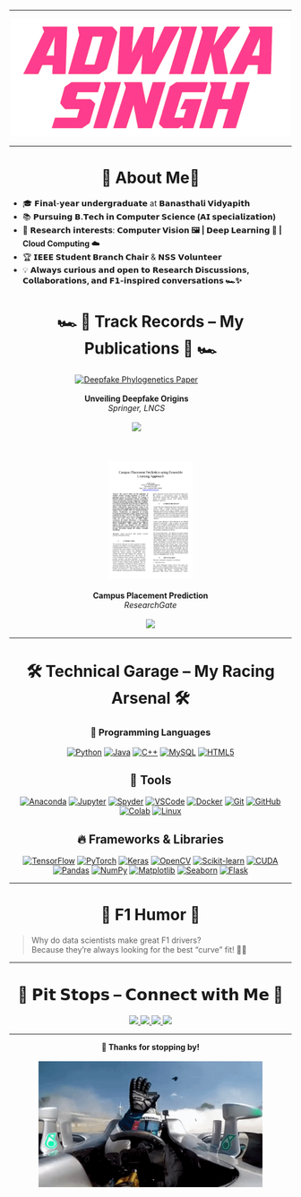 <div align="center">

---

  <img src="name.png" alt="ADWIKA SINGH" width="500" />

---
</div>


<h1 align="center">🏁 About Me🏁</h1>


- 🎓 𝗙𝗶𝗻𝗮𝗹-𝘆𝗲𝗮𝗿 𝘂𝗻𝗱𝗲𝗿𝗴𝗿𝗮𝗱𝘂𝗮𝘁𝗲 at **𝗕𝗮𝗻𝗮𝘀𝘁𝗵𝗮𝗹𝗶 𝗩𝗶𝗱𝘆𝗮𝗽𝗶𝘁𝗵**  
- 📚 𝗣𝘂𝗿𝘀𝘂𝗶𝗻𝗴 **𝗕.𝗧𝗲𝗰𝗵 𝗶𝗻 𝗖𝗼𝗺𝗽𝘂𝘁𝗲𝗿 𝗦𝗰𝗶𝗲𝗻𝗰𝗲 (𝗔𝗜 𝘀𝗽𝗲𝗰𝗶𝗮𝗹𝗶𝘇𝗮𝘁𝗶𝗼𝗻)**  
- 🔬 𝗥𝗲𝘀𝗲𝗮𝗿𝗰𝗵 𝗶𝗻𝘁𝗲𝗿𝗲𝘀𝘁𝘀: **𝗖𝗼𝗺𝗽𝘂𝘁𝗲𝗿 𝗩𝗶𝘀𝗶𝗼𝗻 🖼️ | 𝗗𝗲𝗲𝗽 𝗟𝗲𝗮𝗿𝗻𝗶𝗻𝗴 🤖 | Cloud Computing ☁️**  
- 🏆 **𝗜𝗘𝗘𝗘 𝗦𝘁𝘂𝗱𝗲𝗻𝘁 𝗕𝗿𝗮𝗻𝗰𝗵 𝗖𝗵𝗮𝗶𝗿** & 𝗡𝗦𝗦 𝗩𝗼𝗹𝘂𝗻𝘁𝗲𝗲𝗿
- 💡 𝗔𝗹𝘄𝗮𝘆𝘀 𝗰𝘂𝗿𝗶𝗼𝘂𝘀 𝗮𝗻𝗱 𝗼𝗽𝗲𝗻 𝘁𝗼 **𝗥𝗲𝘀𝗲𝗮𝗿𝗰𝗵 𝗗𝗶𝘀𝗰𝘂𝘀𝘀𝗶𝗼𝗻𝘀, 𝗖𝗼𝗹𝗹𝗮𝗯𝗼𝗿𝗮𝘁𝗶𝗼𝗻𝘀, 𝗮𝗻𝗱 𝗙𝟭-𝗶𝗻𝘀𝗽𝗶𝗿𝗲𝗱 𝗰𝗼𝗻𝘃𝗲𝗿𝘀𝗮𝘁𝗶𝗼𝗻𝘀 🏎️✨**  

<div align="center">

<h1>🏎️ 📖 Track Records – My Publications 📖 🏎️</h1>

<div style="display: flex; justify-content: center; gap: 50px; flex-wrap: wrap;">

  <!-- Springer Paper -->
  <div align="center">
    <a href="https://link.springer.com/chapter/10.1007/978-3-031-88881-6_21">
      <img src="https://media.springernature.com/w306/springer-static/cover/book/9783031888816.jpg" width="150" alt="Deepfake Phylogenetics Paper"/>
    </a>
    <br><br>
    <b>Unveiling Deepfake Origins</b><br>
    <i>Springer, LNCS</i><br><br>
    <a href="https://link.springer.com/chapter/10.1007/978-3-031-88881-6_21">
      <img src="https://img.shields.io/badge/View_Paper-FF69B4?style=for-the-badge&logo=readthedocs&logoColor=white" />
    </a>
  </div>

<br>

  <!-- ResearchGate Paper -->
  <div align="center">
    <a href="https://www.researchgate.net/publication/392510341_Campus_Placement_Prediction_using_Ensemble_Learning_Approach">
      <img src="https://github.com/singhadwika/singhadwika/raw/main/Thumbnail.png" width="150" alt="Campus Placement Prediction Paper"/>
    </a>
    <br><br>
    <b>Campus Placement Prediction</b><br>
    <i>ResearchGate</i><br><br>
    <a href="https://www.researchgate.net/publication/392510341_Campus_Placement_Prediction_using_Ensemble_Learning_Approach">
      <img src="https://img.shields.io/badge/View_Paper-4285F4?style=for-the-badge&logo=googlescholar&logoColor=white" />
    </a>
  </div>

</div>
</div>

---
<h1 align="center" style="text-decoration:none; margin-bottom:20px;">
🛠️ Technical Garage – My Racing Arsenal 🛠️
</h1>
<div align="center">

### 🔧 Programming Languages  
<!-- Languages -->
[![Python](https://img.shields.io/badge/Python-FF69B4?style=flat-square&logo=python&logoColor=white)](https://www.python.org/) 
[![Java](https://img.shields.io/badge/Java-E8B4B8?style=flat-square&logo=java&logoColor=white)](https://www.oracle.com/java/) 
[![C++](https://img.shields.io/badge/C++-FF1493?style=flat-square&logo=cplusplus&logoColor=white)](https://isocpp.org/) 
[![MySQL](https://img.shields.io/badge/MySQL-FFB6C1?style=flat-square&logo=mysql&logoColor=white)](https://www.mysql.com/) 
[![HTML5](https://img.shields.io/badge/HTML5-FF69B4?style=flat-square&logo=html5&logoColor=white)](https://developer.mozilla.org/docs/Web/HTML)

## 🐙 Tools
<!-- Tools -->
[![Anaconda](https://img.shields.io/badge/Anaconda-44A833?style=flat-square&logo=anaconda&logoColor=white)](https://www.anaconda.com/) 
[![Jupyter](https://img.shields.io/badge/Jupyter-FFB6C1?style=flat-square&logo=jupyter&logoColor=white)](https://jupyter.org/) 
[![Spyder](https://img.shields.io/badge/Spyder-409FE0?style=flat-square&logo=spyderide&logoColor=white)](https://www.spyder-ide.org/) 
[![VSCode](https://img.shields.io/badge/VSCode-007ACC?style=flat-square&logo=visualstudiocode&logoColor=white)](https://code.visualstudio.com/) 
[![Docker](https://img.shields.io/badge/Docker-2496ED?style=flat-square&logo=docker&logoColor=white)](https://www.docker.com/) 
[![Git](https://img.shields.io/badge/Git-F05032?style=flat-square&logo=git&logoColor=white)](https://git-scm.com/) 
[![GitHub](https://img.shields.io/badge/GitHub-181717?style=flat-square&logo=github&logoColor=white)](https://github.com/) 
[![Colab](https://img.shields.io/badge/Colab-F9AB00?style=flat-square&logo=googlecolab&logoColor=white)](https://colab.research.google.com/) 
[![Linux](https://img.shields.io/badge/Linux-FCC624?style=flat-square&logo=linux&logoColor=black)](https://www.kernel.org/)


## 🔥 Frameworks & Libraries
<!-- Frameworks & Libraries -->
[![TensorFlow](https://img.shields.io/badge/TensorFlow-FF6F00?style=flat-square&logo=tensorflow&logoColor=white)](https://www.tensorflow.org/) 
[![PyTorch](https://img.shields.io/badge/PyTorch-EE4C2C?style=flat-square&logo=pytorch&logoColor=white)](https://pytorch.org/) 
[![Keras](https://img.shields.io/badge/Keras-D00000?style=flat-square&logo=keras&logoColor=white)](https://keras.io/) 
[![OpenCV](https://img.shields.io/badge/OpenCV-5C3EE8?style=flat-square&logo=opencv&logoColor=white)](https://opencv.org/) 
[![Scikit-learn](https://img.shields.io/badge/Scikit–learn-F7931E?style=flat-square&logo=scikitlearn&logoColor=white)](https://scikit-learn.org/) 
[![CUDA](https://img.shields.io/badge/CUDA-76B900?style=flat-square&logo=nvidia&logoColor=white)](https://developer.nvidia.com/cuda-zone) 
[![Pandas](https://img.shields.io/badge/Pandas-150458?style=flat-square&logo=pandas&logoColor=white)](https://pandas.pydata.org/) 
[![NumPy](https://img.shields.io/badge/NumPy-013243?style=flat-square&logo=numpy&logoColor=white)](https://numpy.org/) 
[![Matplotlib](https://img.shields.io/badge/Matplotlib-11557C?style=flat-square&logo=matplotlib&logoColor=white)](https://matplotlib.org/) 
[![Seaborn](https://img.shields.io/badge/Seaborn-4C76B1?style=flat-square&logo=seaborn&logoColor=white)](https://seaborn.pydata.org/) 
[![Flask](https://img.shields.io/badge/Flask-000000?style=flat-square&logo=flask&logoColor=white)](https://flask.palletsprojects.com/)

</div>

---

<h1 align="center" style="text-decoration:none; margin-bottom:20px;">
🤖 F1 Humor 🤖
</h1>

> Why do data scientists make great F1 drivers?  
> Because they’re always looking for the best “curve” fit! 🏁😄

---
  <h1 align="center" style="text-decoration:none; margin-bottom:20px;">
🚥 𝗣𝗶𝘁 𝗦𝘁𝗼𝗽𝘀 – 𝗖𝗼𝗻𝗻𝗲𝗰𝘁 𝘄𝗶𝘁𝗵 𝗠𝗲 🚥
</h1>

<p align="center">
  <a href="mailto:singh.adwika11@gmail.com">
    <img src="https://img.shields.io/badge/✉️-Email-FF69B4?style=for-the-badge&logo=gmail&logoColor=white" />
  </a>
  <a href="https://www.linkedin.com/in/adwika-singh/">
    <img src="https://img.shields.io/badge/🔗-LinkedIn-0077B5?style=for-the-badge&logo=linkedin&logoColor=white" />
  </a>
  <a href="https://scholar.google.com/citations?user=3DV94NoAAAAJ&hl=en">
    <img src="https://img.shields.io/badge/📚-Google_Scholar-4285F4?style=for-the-badge&logo=googlescholar&logoColor=white" />
  </a>
  <a href="https://www.researchgate.net/profile/Adwika-Singh">
    <img src="https://img.shields.io/badge/🔍-ResearchGate-00CCBB?style=for-the-badge&logo=researchgate&logoColor=white" />
  </a>
</p>

---
<p align="center">
  <b>🏁 Thanks for stopping by!</b>
  <br><br>
  <img src="https://github.com/singhadwika/singhadwika/raw/main/F1%20GIF.gif" alt="F1 GIF" width="400"/>
</p>



